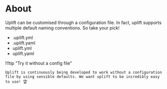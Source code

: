 # About

Uplift can be customised through a configuration file. In fact, uplift supports multiple default naming conventions. So take your pick!

- .uplift.yml
- .uplift.yaml
- uplift.yml
- uplift.yaml

!!!tip "Try it without a config file"

    Uplift is continuously being developed to work without a configuration file by using sensible defaults. We want uplift to be incredibly easy to use! 🏆
